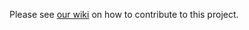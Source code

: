 Please see [our wiki](https://github.com/microsoft/vscode-mypy/wiki/Contributing-Guide) on how to contribute to this project.
